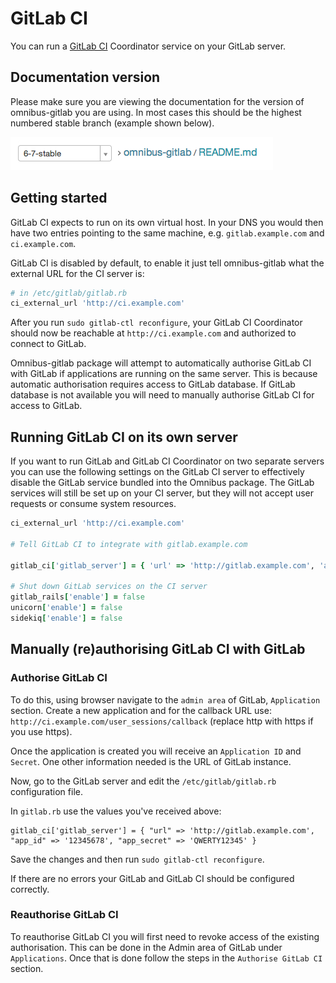 # GitLab CI

You can run a [GitLab CI](https://about.gitlab.com/gitlab-ci/) Coordinator
service on your GitLab server.

## Documentation version

Please make sure you are viewing the documentation for the version of
omnibus-gitlab you are using. In most cases this should be the highest numbered
stable branch (example shown below).

![documentation version](doc/images/omnibus-documentation-version.png)

## Getting started

GitLab CI expects to run on its own virtual host. In your DNS you would then
have two entries pointing to the same machine, e.g. `gitlab.example.com` and
`ci.example.com`.

GitLab CI is disabled by default, to enable it just tell omnibus-gitlab what
the external URL for the CI server is:

```ruby
# in /etc/gitlab/gitlab.rb
ci_external_url 'http://ci.example.com'
```

After you run `sudo gitlab-ctl reconfigure`, your GitLab CI Coordinator should
now be reachable at `http://ci.example.com` and authorized to connect to GitLab.

Omnibus-gitlab package will attempt to automatically authorise GitLab CI with GitLab if applications are running on the same server. This is because automatic authorisation requires access to GitLab database. If GitLab database is not available you will need to manually authorise GitLab CI for access to GitLab.

## Running GitLab CI on its own server

If you want to run GitLab and GitLab CI Coordinator on two separate servers you
can use the following settings on the GitLab CI server to effectively disable
the GitLab service bundled into the Omnibus package. The GitLab services will
still be set up on your CI server, but they will not accept user requests or
consume system resources.

```ruby
ci_external_url 'http://ci.example.com'

# Tell GitLab CI to integrate with gitlab.example.com

gitlab_ci['gitlab_server'] = { 'url' => 'http://gitlab.example.com', 'app_id' => "1234", 'app_secret' => 'qwertyuio'}

# Shut down GitLab services on the CI server
gitlab_rails['enable'] = false
unicorn['enable'] = false
sidekiq['enable'] = false
```

## Manually (re)authorising GitLab CI with GitLab

### Authorise GitLab CI

To do this, using browser navigate to the `admin area` of GitLab, `Application` section. Create a new application and for the callback URL use: `http://ci.example.com/user_sessions/callback` (replace http with https if you use https).

Once the application is created you will receive an `Application ID` and `Secret`. One other information needed is the URL of GitLab instance.

Now, go to the GitLab server and edit the `/etc/gitlab/gitlab.rb` configuration file.

In `gitlab.rb` use the values you've received above:

```
gitlab_ci['gitlab_server'] = { "url" => 'http://gitlab.example.com', "app_id" => '12345678', "app_secret" => 'QWERTY12345' }
```
Save the changes and then run `sudo gitlab-ctl reconfigure`.

If there are no errors your GitLab and GitLab CI should be configured correctly.

### Reauthorise GitLab CI

To reauthorise GitLab CI you will first need to revoke access of the existing authorisation. This can be done in the Admin area of GitLab under `Applications`. Once that is done follow the steps in the `Authorise GitLab CI` section.
